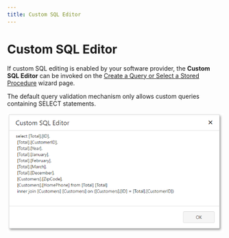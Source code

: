 ```yaml
---
title: Custom SQL Editor
---
```

# Custom SQL Editor
If custom SQL editing is enabled by your software provider, the **Custom SQL Editor** can be invoked on the [Create a Query or Select a Stored Procedure](../wizards/sql-data-source-wizard/adding-a-new-data-source/create-a-query-or-select-a-stored-procedure.md) wizard page.

The default query validation mechanism only allows custom queries containing SELECT statements.

![web-designer-custom-sql-editor](../../../images/img125837.png)
